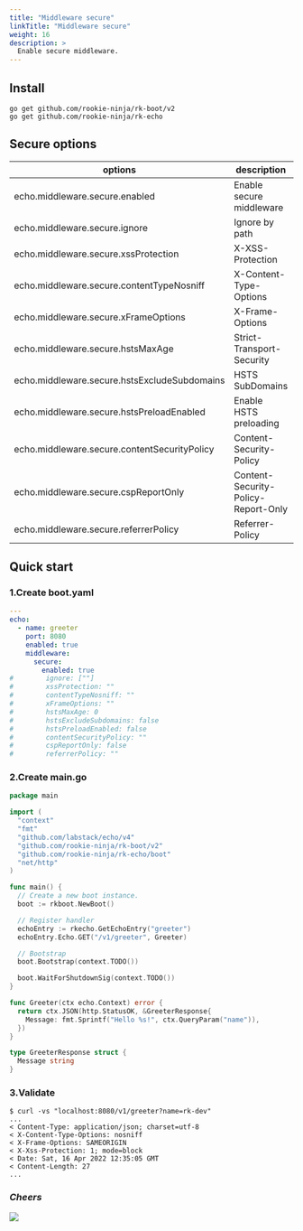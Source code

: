 ```yaml
---
title: "Middleware secure"
linkTitle: "Middleware secure"
weight: 16
description: >
  Enable secure middleware.
---
```


## Install
```shell script
go get github.com/rookie-ninja/rk-boot/v2
go get github.com/rookie-ninja/rk-echo
```

## Secure options
| options                     | description                        | type     | default |
|---------------------------------------------|------------------------------------|----------|-----------------|
| echo.middleware.secure.enabled               | Enable secure middleware           | boolean  | false           |
| echo.middleware.secure.ignore  | Ignore by path                     | []string | []    |
| echo.middleware.secure.xssProtection         | X-XSS-Protection                   | string   | "1; mode=block" |
| echo.middleware.secure.contentTypeNosniff    | X-Content-Type-Options             | string   | nosniff         |
| echo.middleware.secure.xFrameOptions         | X-Frame-Options                    | string   | SAMEORIGIN      |
| echo.middleware.secure.hstsMaxAge            | Strict-Transport-Security          | int      | 0               |
| echo.middleware.secure.hstsExcludeSubdomains | HSTS SubDomains                    | bool     | false           |
| echo.middleware.secure.hstsPreloadEnabled    | Enable HSTS preloading             | bool     | false           |
| echo.middleware.secure.contentSecurityPolicy | Content-Security-Policy            | string   | ""              |
| echo.middleware.secure.cspReportOnly         | Content-Security-Policy-Report-Only | bool     | false           |
| echo.middleware.secure.referrerPolicy        | Referrer-Policy                    | string   | ""              |

## Quick start
### 1.Create boot.yaml
```yaml
---
echo:
  - name: greeter
    port: 8080
    enabled: true
    middleware:
      secure:
        enabled: true
#        ignore: [""]
#        xssProtection: ""
#        contentTypeNosniff: ""
#        xFrameOptions: ""
#        hstsMaxAge: 0
#        hstsExcludeSubdomains: false
#        hstsPreloadEnabled: false
#        contentSecurityPolicy: ""
#        cspReportOnly: false
#        referrerPolicy: ""

```

### 2.Create main.go
```go
package main

import (
  "context"
  "fmt"
  "github.com/labstack/echo/v4"
  "github.com/rookie-ninja/rk-boot/v2"
  "github.com/rookie-ninja/rk-echo/boot"
  "net/http"
)

func main() {
  // Create a new boot instance.
  boot := rkboot.NewBoot()

  // Register handler
  echoEntry := rkecho.GetEchoEntry("greeter")
  echoEntry.Echo.GET("/v1/greeter", Greeter)

  // Bootstrap
  boot.Bootstrap(context.TODO())

  boot.WaitForShutdownSig(context.TODO())
}

func Greeter(ctx echo.Context) error {
  return ctx.JSON(http.StatusOK, &GreeterResponse{
    Message: fmt.Sprintf("Hello %s!", ctx.QueryParam("name")),
  })
}

type GreeterResponse struct {
  Message string
}
```

### 3.Validate
```shell script
$ curl -vs "localhost:8080/v1/greeter?name=rk-dev"
...
< Content-Type: application/json; charset=utf-8
< X-Content-Type-Options: nosniff
< X-Frame-Options: SAMEORIGIN
< X-Xss-Protection: 1; mode=block
< Date: Sat, 16 Apr 2022 12:35:05 GMT
< Content-Length: 27
...
```

### _**Cheers**_
![](/rk-boot/user-guide/cheers.png)
